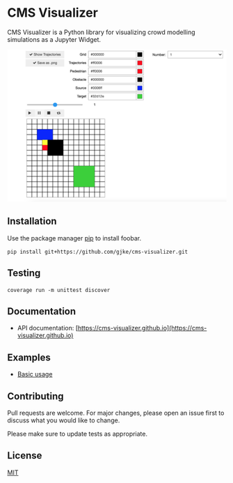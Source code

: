 
# CMS Visualizer

CMS Visualizer is a Python library for visualizing crowd modelling simulations as a Jupyter Widget.

![Widget](https://github.com/gjke/cms-visualizer/blob/main/example.png?raw=true)

## Installation

Use the package manager [pip](https://pip.pypa.io/en/stable/) to install foobar.

```
pip install git+https://github.com/gjke/cms-visualizer.git
```

## Testing
```
coverage run -m unittest discover
```

## Documentation
- API documentation: [https://cms-visualizer.github.io](https://cms-visualizer.github.io)

## Examples
 - [Basic usage](examples/basic.ipynb)




## Contributing
Pull requests are welcome. For major changes, please open an issue first to discuss what you would like to change.

Please make sure to update tests as appropriate.

## License
[MIT](https://choosealicense.com/licenses/mit/)